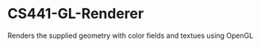 CS441-GL-Renderer
=================

Renders the supplied geometry with color fields and textues using OpenGL
